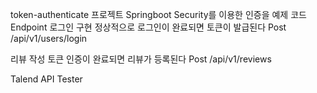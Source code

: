 token-authenticate
프로젝트
Springboot Security를 이용한 인증을 예제 코드
Endpoint
로그인 구현
정상적으로 로그인이 완료되면 토큰이 발급된다
Post /api/v1/users/login

리뷰 작성
토큰 인증이 완료되면 리뷰가 등록된다
Post /api/v1/reviews

Talend API Tester
